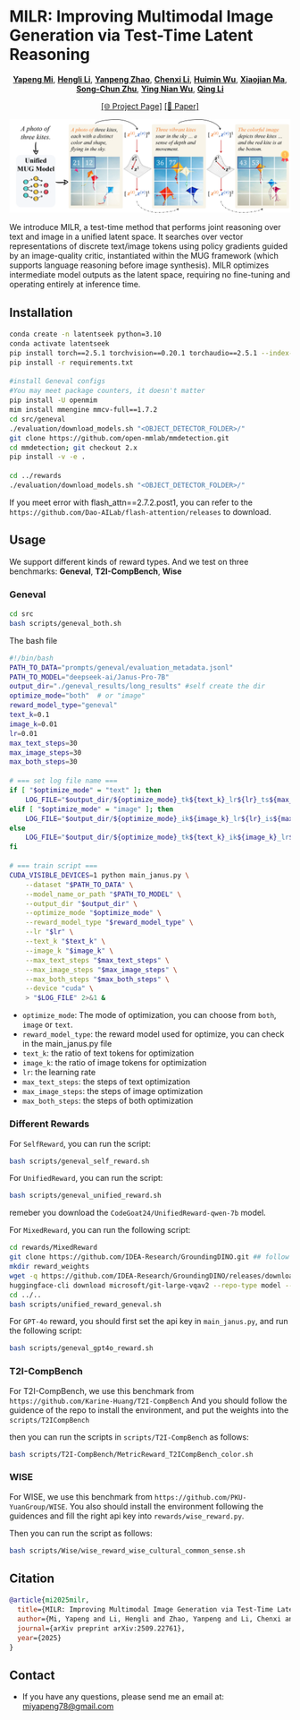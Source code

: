 # MILR: Improving Multimodal Image Generation via Test-Time Latent Reasoning

<div align="center">

[**Yapeng Mi**](https://scholar.google.com/citations?user=xr7kNGEAAAAJ&hl=zh-CN),
[**Hengli Li**](https://scholar.google.com/citations?user=K7gsqkMAAAAJ&hl=en),
[**Yanpeng Zhao**](https://scholar.google.com/citations?user=-T9FigIAAAAJ&hl=en),
[**Chenxi Li**](https://openreview.net/profile?id=~Chenxi_Li7),
[**Huimin Wu**](https://scholar.google.com/citations?user=9HH9I6YAAAAJ&hl=en),
[**Xiaojian Ma**](https://jeasinema.github.io/),
[**Song-Chun Zhu**](https://scholar.google.com/citations?user=Al8dyb4AAAAJ&hl=en),
[**Ying Nian Wu**](https://scholar.google.com/citations?user=7k_1QFIAAAAJ&hl=en),
[**Qing Li**](https://liqing.io/)

[\[🌐 Project Page\]](https://milr-paper.github.io/) [\[📜 Paper\]](https://www.arxiv.org/abs/2509.22761)
</div>

![teaser map](fig/teaser.png)

We introduce MILR, a test-time method that performs joint reasoning over text and image in a unified latent space. It searches over vector representations of discrete text/image tokens using policy gradients guided by an image-quality critic, instantiated within the MUG framework (which supports language reasoning before image synthesis). MILR optimizes intermediate model outputs as the latent space, requiring no fine-tuning and operating entirely at inference time.

## Installation

```bash
conda create -n latentseek python=3.10
conda activate latentseek
pip install torch==2.5.1 torchvision==0.20.1 torchaudio==2.5.1 --index-url https://download.pytorch.org/whl/cu121
pip install -r requirements.txt

#install Geneval configs
#You may meet package counters, it doesn't matter
pip install -U openmim
mim install mmengine mmcv-full==1.7.2
cd src/geneval
./evaluation/download_models.sh "<OBJECT_DETECTOR_FOLDER>/"
git clone https://github.com/open-mmlab/mmdetection.git
cd mmdetection; git checkout 2.x
pip install -v -e .

cd ../rewards
./evaluation/download_models.sh "<OBJECT_DETECTOR_FOLDER>/"
```
If you meet error with flash_attn==2.7.2.post1, you can refer to the `https://github.com/Dao-AILab/flash-attention/releases` to download.

## Usage
We support different kinds of reward types. And we test on three benchmarks: **Geneval**, **T2I-CompBench**, **Wise**

### Geneval

```bash
cd src
bash scripts/geneval_both.sh
```

The bash file

```bash
#!/bin/bash
PATH_TO_DATA="prompts/geneval/evaluation_metadata.jsonl"
PATH_TO_MODEL="deepseek-ai/Janus-Pro-7B"
output_dir="./geneval_results/long_results" #self create the dir
optimize_mode="both"  # or "image"
reward_model_type="geneval"
text_k=0.1 
image_k=0.01 
lr=0.01
max_text_steps=30
max_image_steps=30
max_both_steps=30

# === set log file name ===
if [ "$optimize_mode" = "text" ]; then
    LOG_FILE="$output_dir/${optimize_mode}_tk${text_k}_lr${lr}_ts${max_text_steps}.txt"
elif [ "$optimize_mode" = "image" ]; then
    LOG_FILE="$output_dir/${optimize_mode}_ik${image_k}_lr${lr}_is${max_image_steps}.txt"
else
    LOG_FILE="$output_dir/${optimize_mode}_tk${text_k}_ik${image_k}_lr${lr}_bs${max_both_steps}.txt"
fi

# === train script ===
CUDA_VISIBLE_DEVICES=1 python main_janus.py \
    --dataset "$PATH_TO_DATA" \
    --model_name_or_path "$PATH_TO_MODEL" \
    --output_dir "$output_dir" \
    --optimize_mode "$optimize_mode" \
    --reward_model_type "$reward_model_type" \
    --lr "$lr" \
    --text_k "$text_k" \
    --image_k "$image_k" \
    --max_text_steps "$max_text_steps" \
    --max_image_steps "$max_image_steps" \
    --max_both_steps "$max_both_steps" \
    --device "cuda" \
    > "$LOG_FILE" 2>&1 &
```
- `optimize_mode`: The mode of optimization, you can choose from `both`, `image` or `text`.
- `reward_model_type`: the reward model used for optimize, you can check in the main_janus.py file
- `text_k`: the ratio of text tokens for optimization
- `image_k`: the ratio of image tokens for optimization
- `lr`: the learning rate
- `max_text_steps`: the steps of text optimization
- `max_image_steps`: the steps of image optimization
- `max_both_steps`: the steps of both optimization

### Different Rewards
For `SelfReward`, you can run the script:
```bash
bash scripts/geneval_self_reward.sh 
```
For `UnifiedReward`, you can run the script:
```bash
bash scripts/geneval_unified_reward.sh 
```
remeber you download the `CodeGoat24/UnifiedReward-qwen-7b` model.

For `MixedReward`, you can run the following script:
```bash
cd rewards/MixedReward
git clone https://github.com/IDEA-Research/GroundingDINO.git ## follow the guide of https://github.com/IDEA-Research/GroundingDINO
mkdir reward_weights
wget -q https://github.com/IDEA-Research/GroundingDINO/releases/download/v0.1.0-alpha/groundingdino_swint_ogc.pth
huggingface-cli download microsoft/git-large-vqav2 --repo-type model --local-dir git-large-vqav2
cd ../..
bash scripts/unified_reward_geneval.sh 
```

For `GPT-4o` reward, you should first set the api key in `main_janus.py`, and run the following script:
```bash
bash scripts/geneval_gpt4o_reward.sh 
```


### T2I-CompBench
For T2I-CompBench, we use this benchmark from `https://github.com/Karine-Huang/T2I-CompBench`
And you should follow the guidence of the repo to install the environment, and put the weights into the `scripts/T2ICompBench`

then you can run the scripts in `scripts/T2I-CompBench` as follows:
```bash
bash scripts/T2I-CompBench/MetricReward_T2ICompBench_color.sh 
```
### WISE
For WISE, we use this benchmark from `https://github.com/PKU-YuanGroup/WISE`.
You also should install the environment following the guidences and fill the right api key into `rewards/wise_reward.py`.

Then you can run the script as follows:
```bash
bash scripts/Wise/wise_reward_wise_cultural_common_sense.sh 
```

## Citation
```bibtex
@article{mi2025milr,
  title={MILR: Improving Multimodal Image Generation via Test-Time Latent Reasoning},
  author={Mi, Yapeng and Li, Hengli and Zhao, Yanpeng and Li, Chenxi and Wu, Huimin and Ma, Xiaojian and Zhu, Song-Chun and Wu, Ying Nian and Li, Qing},
  journal={arXiv preprint arXiv:2509.22761},
  year={2025}
}
```

## Contact
* If you have any questions, please send me an email at: miyapeng78@gmail.com

